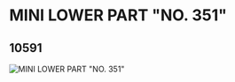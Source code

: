 # MINI LOWER PART "NO. 351"
## 10591
![MINI LOWER PART "NO. 351"](https://lc-www-live-s.legocdn.com/media/bricks/5/2/6005465.jpg)